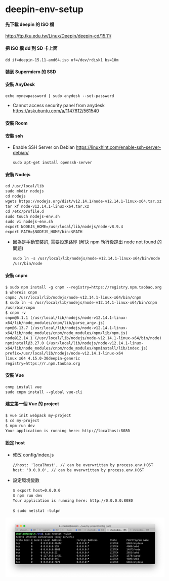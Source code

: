 # deepin-env-setup

#### 先下載 deepin 的 ISO 檔

http://ftp.tku.edu.tw/Linux/Deepin/deepin-cd/15.11/

#### 把 ISO 檔 dd 到 SD 卡上面

    dd if=deepin-15.11-amd64.iso of=/dev/rdisk1 bs=10m

#### 裝到 Supermicro 的 SSD 
#### 安裝 AnyDesk

    echo mynewpassword | sudo anydesk --set-password
    
- Cannot access security panel from anydesk https://askubuntu.com/a/1147612/561540    

#### 安裝 Room
#### 安裝 ssh

- Enable SSH Server on Debian https://linuxhint.com/enable-ssh-server-debian/

      sudo apt-get install openssh-server

#### 安裝 Nodejs

    cd /usr/local/lib
    sudo mkdir nodejs
    cd nodejs
    wgets https://nodejs.org/dist/v12.14.1/node-v12.14.1-linux-x64.tar.xz
    tar xf node-v12.14.1-linux-x64.tar.xz
    cd /etc/profile.d
    sudo touch nodejs-env.sh
    sudo vi nodejs-env.sh
    export NODEJS_HOME=/usr/local/lib/nodejs/node-v8.9.4
    export PATH=$NODEJS_HOME/bin:$PATH
    
- 因為是手動安裝的, 需要設定路徑 (解決 npm 執行後跑出 node not found 的問題)

      sudo ln -s /usr/local/lib/nodejs/node-v12.14.1-linux-x64/bin/node /usr/bin/node
      
#### 安裝 cnpm

    $ sudo npm install -g cnpm --registry=https://registry.npm.taobao.org
    $ whereis cnpm
    cnpm: /usr/local/lib/nodejs/node-v12.14.1-linux-x64/bin/cnpm
    $ sudo ln -s /usr/local/lib/nodejs/node-v12.14.1-linux-x64/bin/cnpm /usr/bin/cnpm
    $ cnpm -v
    cnpm@6.1.1 (/usr/local/lib/nodejs/node-v12.14.1-linux-x64/lib/node_modules/cnpm/lib/parse_argv.js)
    npm@6.13.7 (/usr/local/lib/nodejs/node-v12.14.1-linux-x64/lib/node_modules/cnpm/node_modules/npm/lib/npm.js)
    node@12.14.1 (/usr/local/lib/nodejs/node-v12.14.1-linux-x64/bin/node)
    npminstall@3.27.0 (/usr/local/lib/nodejs/node-v12.14.1-linux-x64/lib/node_modules/cnpm/node_modules/npminstall/lib/index.js)
    prefix=/usr/local/lib/nodejs/node-v12.14.1-linux-x64
    linux x64 4.15.0-30deepin-generic
    registry=https://r.npm.taobao.org
    
#### 安裝 Vue

    cnmp install vue
    sudo cnpm install --global vue-cli
    
#### 建立第一個 Vue 的 project

    $ vue init webpack my-project
    $ cd my-project
    $ npm run dev
    Your application is running here: http://localhost:8080
    
#### 設定 host 
    
- 修改 config/index.js

      //host: 'localhost', // can be overwritten by process.env.HOST
      host: '0.0.0.0', // can be overwritten by process.env.HOST
      
- 設定環境變數

      $ export host=0.0.0.0
      $ npm run dev
      Your application is running here: http://0.0.0.0:8080
      
      $ sudo netstat -tulpn
      
 ![](https://github.com/Charles-Hsu/deepin-env-setup/blob/master/netstat-tulpn.png)
    
   
